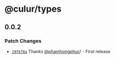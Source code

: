 # @culur/types

## 0.0.2

### Patch Changes

- [`19f678a`](https://github.com/culur/culur/commit/19f678a0a2a19b917f4d1e1c0516726fd9317bf8) Thanks [@phamhongphuc](https://github.com/phamhongphuc)! - First release
